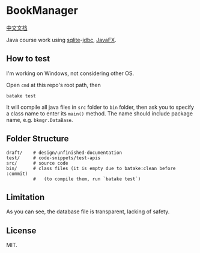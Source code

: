 # BookManager

[中文文档](README-zh.md)

Java course work using [sqlite][1]-[jdbc][2], [JavaFX][3].

## How to test

I'm working on Windows, not considering other OS.

Open `cmd` at this repo's root path, then

    batake test

It will compile all java files in `src` folder to `bin` folder,
then ask you to specify a class name to enter its `main()` method.
The name should include package name, e.g. `bkmgr.DataBase`.

## Folder Structure

    draft/    # design/unfinished-documentation
    test/     # code-snippets/test-apis
    src/      # source code
    bin/      # class files (it is empty due to batake:clean before :commit)
              #   (to compile them, run `batake test`)

## Limitation

As you can see, the database file is transparent, lacking of safety.

## License

MIT.


[1]: https://sqlite.org
[2]: https://github.com/xerial/sqlite-jdbc
[3]: https://en.wikipedia.org/wiki/JavaFX
